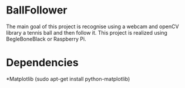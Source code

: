BallFollower
============

The main goal of this project is recognise using a webcam and openCV library a tennis ball and then follow it. This project is realized using BegleBoneBlack or Raspberry Pi. 

Dependencies
============
*Matplotlib (sudo apt-get install python-matplotlib)
